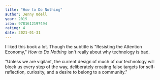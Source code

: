 ```yaml
---
title: "How to Do Nothing"
author: Jenny Odell
year: 2019
isbn: 9781612197494
rating: 4
date: 2021-01-31
---
```


I liked this book a lot. Though the subtitle is "Resisting the Attention Economy," *How to Do Nothing* isn't really about why technology is bad.

<p class="quote">
"Unless we are vigilant, the current design of much of our technology will block us every step of the way, deliberately creating false targets for self-reflection, curiosity, and a desire to belong to a community."
</p>
